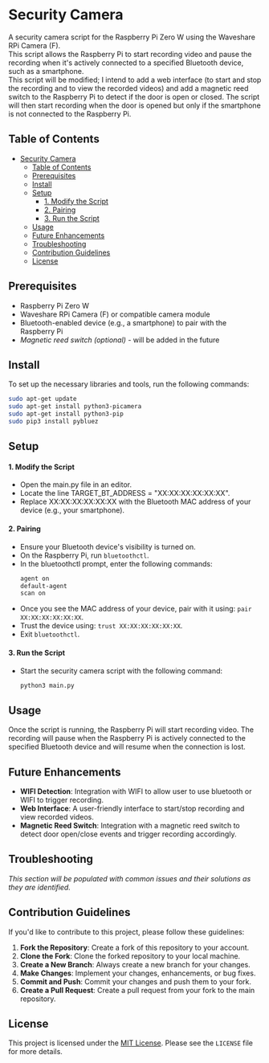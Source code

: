 # Security Camera
A security camera script for the Raspberry Pi Zero W using the Waveshare RPi Camera (F).  
This script allows the Raspberry Pi to start recording video and pause the recording when it's actively connected to a specified Bluetooth device, such as a smartphone.  
This script will be modified; I intend to add a web interface (to start and stop the recording and to view the recorded videos) and add a magnetic reed switch to the Raspberry Pi to detect if the door is open or closed. The script will then start recording when the door is opened but only if the smartphone is not connected to the Raspberry Pi.

## Table of Contents

- [Security Camera](#security-camera)
  - [Table of Contents](#table-of-contents)
  - [Prerequisites](#prerequisites)
  - [Install](#install)
  - [Setup](#setup)
      - [1. Modify the Script](#1-modify-the-script)
      - [2. Pairing](#2-pairing)
      - [3. Run the Script](#3-run-the-script)
  - [Usage](#usage)
  - [Future Enhancements](#future-enhancements)
  - [Troubleshooting](#troubleshooting)
  - [Contribution Guidelines](#contribution-guidelines)
  - [License](#license)

## Prerequisites

- Raspberry Pi Zero W
- Waveshare RPi Camera (F) or compatible camera module
- Bluetooth-enabled device (e.g., a smartphone) to pair with the Raspberry Pi
- _Magnetic reed switch (optional)_ - will be added in the future

## Install 

To set up the necessary libraries and tools, run the following commands:

```bash
sudo apt-get update
sudo apt-get install python3-picamera
sudo apt-get install python3-pip
sudo pip3 install pybluez
```

## Setup

#### 1. Modify the Script
- Open the main.py file in an editor.
- Locate the line TARGET_BT_ADDRESS = "XX:XX:XX:XX:XX:XX".
- Replace XX:XX:XX:XX:XX:XX with the Bluetooth MAC address of your device (e.g., your smartphone).
#### 2. Pairing
- Ensure your Bluetooth device's visibility is turned on.
- On the Raspberry Pi, run `bluetoothctl`.
- In the bluetoothctl prompt, enter the following commands:
    ```bash
    agent on
    default-agent
    scan on
    ```
- Once you see the MAC address of your device, pair with it using: `pair XX:XX:XX:XX:XX:XX`.
- Trust the device using: `trust XX:XX:XX:XX:XX:XX`.
- Exit `bluetoothctl`.
#### 3. Run the Script
- Start the security camera script with the following command:
    ```bash
    python3 main.py
    ```

## Usage
Once the script is running, the Raspberry Pi will start recording video. The recording will pause when the Raspberry Pi is actively connected to the specified Bluetooth device and will resume when the connection is lost.

## Future Enhancements

- **WIFI Detection**: Integration with WIFI to allow user to use bluetooth or WIFI to trigger recording.
- **Web Interface**: A user-friendly interface to start/stop recording and view recorded videos.
- **Magnetic Reed Switch**: Integration with a magnetic reed switch to detect door open/close events and trigger recording accordingly.

## Troubleshooting

_This section will be populated with common issues and their solutions as they are identified._

## Contribution Guidelines

If you'd like to contribute to this project, please follow these guidelines:

1. **Fork the Repository**: Create a fork of this repository to your account.
2. **Clone the Fork**: Clone the forked repository to your local machine.
3. **Create a New Branch**: Always create a new branch for your changes.
4. **Make Changes**: Implement your changes, enhancements, or bug fixes.
5. **Commit and Push**: Commit your changes and push them to your fork.
6. **Create a Pull Request**: Create a pull request from your fork to the main repository.

## License

This project is licensed under the [MIT License](../LICENSE). Please see the `LICENSE` file for more details.